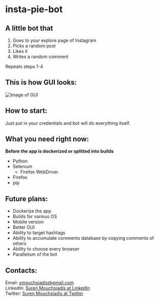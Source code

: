 # insta-pie-bot

## A little bot that 

1. Goes to your explore page of Instagram 
2. Picks a random post
3. Likes it 
4. Writes a random comment 

Repeats steps 1-4 
## This is how GUI looks: 

![Image of GUI](https://i.imgur.com/c856AaB.png) 

## How to start: 

Just put in your credentials and bot will do everything itself. 

## What you need right now:
__**Before the app is dockerized or splitted into builds**__

* Python
* Selenium
    * Firefox WebDriver 
* Firefox
* pip

## Future plans: 

* Dockerize the app
* Builds for various OS 
* Mobile version
* Better GUI
* Ability to target hashtags
* Ability to accumulate comments database by copying comments of others
* Ability to choose every browser
* Parallelism of the bot 

## Contacts: 

Email: smouchsiadis@gmail.com <br>
LinkedIn: [Suren Mouchsiadis at LinkedIn](https://www.linkedin.com/in/surenmouchsiadis/) <br>
Twitter: [Suren Mouchsiadis at Twitter](https://twitter.com/QTTrash_) <br>